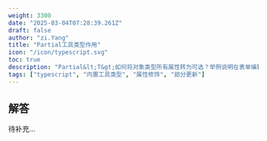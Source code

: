 ```yaml
---
weight: 3300
date: "2025-03-04T07:28:39.261Z"
draft: false
author: "zi.Yang"
title: "Partial工具类型作用"
icon: "/icon/typescript.svg"
toc: true
description: "Partial&lt;T&gt;如何将对象类型所有属性转为可选？举例说明在表单编辑场景中，如何利用Partial实现部分字段更新类型校验"
tags: ["typescript", "内置工具类型", "属性修饰", "部分更新"]
---
```


## 解答

待补充...
